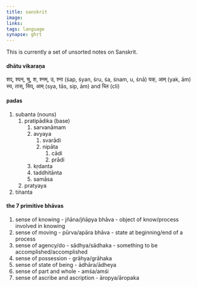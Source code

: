 ```yaml
---
title: sanskrit
image:
links:
tags: language
synapse: ghṛt
---
```


This is currently a set of unsorted notes on Sanskrit.

#### dhātu vikaraṇa
शप्, श्यन्, श्रु, श, श्नम्, उ, श्ना (śap, śyan, śru, śa, śnam, u, śnā) यक्, आम् (yak, ām) स्य, तास्, सिप्, आम् (sya, tās, sip, ām) and च्लि (cli)

#### padas
1. subanta (nouns)
	1. pratipādika (base)
		1. sarvanāmam
		2. avyaya
			1. svarādi
			2. nipāta 
				1. cādi
				2. prādi
		3. kṛdanta
		4. taddhitānta
		5. samāsa
	2. pratyaya
2. tiṅanta

#### the 7 primitive bhāvas
1. sense of knowing - jñāna/jñāpya bhāva - object of know/process involved in knowing
2. sense of moving - pūrva/apāra bhāva - state at beginning/end of a process
3. sense of agency/do - sādhya/sādhaka - something to be accomplished/accomplished
4. sense of possession - grāhya/grāhaka
5. sense of state of being - ādhāra/ādheya
6. sense of part and whole - amśa/amśi
7. sense of ascribe and ascription - āropya/āropaka